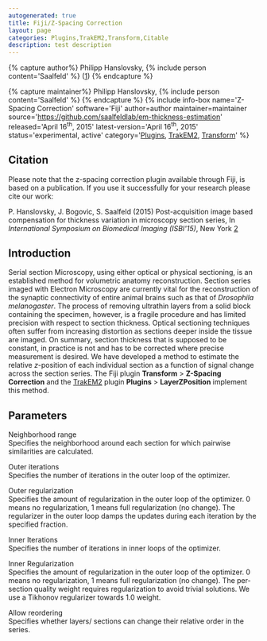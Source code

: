 ```yaml
---
autogenerated: true
title: Fiji/Z-Spacing Correction
layout: page
categories: Plugins,TrakEM2,Transform,Citable
description: test description
---
```



{% capture author%}
Philipp Hanslovsky, {% include person content='Saalfeld' %} ([1](mailto:saalfelds@janelia.hhmi.org))
{% endcapture %}

{% capture maintainer%}
Philipp Hanslovsky, {% include person content='Saalfeld' %}
{% endcapture %}
{% include info-box name='Z-Spacing Correction' software='Fiji' author=author maintainer=maintainer source='https://github.com/saalfeldlab/em-thickness-estimation' released='April 16<sup>th</sup>, 2015' latest-version='April 16<sup>th</sup>, 2015' status='experimental, active' category='[Plugins](Category_Plugins), [TrakEM2](Category_TrakEM2), [Transform](Category_Transform)' %}

Citation
--------

Please note that the z-spacing correction plugin available through Fiji, is based on a publication. If you use it successfully for your research please cite our work:

P. Hanslovsky, J. Bogovic, S. Saalfeld (2015) Post-acquisition image based compensation for thickness variation in microscopy section series, In *International Symposium on Biomedical Imaging (ISBI'15)*, New York [2](http://arxiv.org/abs/1411.6970)

Introduction
------------

Serial section Microscopy, using either optical or physical sectioning, is an established method for volumetric anatomy reconstruction. Section series imaged with Electron Microscopy are currently vital for the reconstruction of the synaptic connectivity of entire animal brains such as that of *Drosophila melanogaster*. The process of removing ultrathin layers from a solid block containing the specimen, however, is a fragile procedure and has limited precision with respect to section thickness. Optical sectioning techniques often suffer from increasing distortion as sections deeper inside the tissue are imaged. On summary, section thickness that is supposed to be constant, in practice is not and has to be corrected where precise measurement is desired. We have developed a method to estimate the relative *z*-position of each individual section as a function of signal change across the section series. The Fiji plugin **Transform** &gt; **Z-Spacing Correction** and the [TrakEM2](TrakEM2) plugin **Plugins** &gt; **LayerZPosition** implement this method.

Parameters
----------

Neighborhood range  
Specifies the neighborhood around each section for which pairwise similarities are calculated.

Outer iterations  
Specifies the number of iterations in the outer loop of the optimizer.

Outer regularization  
Specifies the amount of regularization in the outer loop of the optimizer. 0 means no regularization, 1 means full regularization (no change). The regularizer in the outer loop damps the updates during each iteration by the specified fraction.

Inner Iterations  
Specifies the number of iterations in inner loops of the optimizer.

Inner Regularization  
Specifies the amount of regularization in the outer loop of the optimizer. 0 means no regularization, 1 means full regularization (no change). The per-section quality weight requires regularization to avoid trivial solutions. We use a Tikhonov regularizer towards 1.0 weight.

Allow reordering  
Specifies whether layers/ sections can change their relative order in the series.

   
